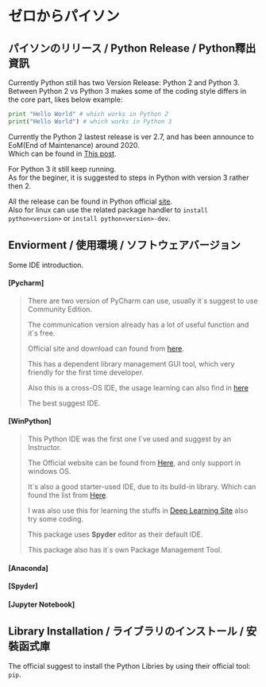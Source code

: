 # ゼロからパイソン
  
## パイソンのリリース / Python Release / Python釋出資訊
  
Currently Python still has two Version Release: Python 2 and Python 3.    
Between Python 2 vs Python 3 makes some of the coding style differs in the core part, likes below example:  
  
```python
print "Hello World" # which works in Python 2
print("Hello World") # which works in Python 3
```
  
Currently the Python 2 lastest release is ver 2.7, and has been announce to EoM(End of Maintenance) around 2020.  
Which can be found in [This post](https://pythonclock.org/).  
  
For Python 3 it still keep running.  
As for the beginer, it is suggested to steps in Python with version 3 rather then 2.  
  
All the release can be found in Python official [site](https://www.python.org/).  
Also for linux can use the related package handler to `install python<version>` or `install python<version>-dev`.  
  
## Enviorment / 使用環境 / ソフトウェアバージョン
  
Some IDE introduction.  

#### [Pycharm]
>   
> There are two version of PyCharm can use, usually it`s suggest to use Community Edition.  
>   
> The communication version already has a lot of useful function and it`s free.  
>   
> Official site and download can found from [here](https://www.jetbrains.com/pycharm/).  
>   
> This has a dependent library management GUI tool, which very friendly for the first time developer.  
>   
> Also this is a cross-OS IDE, the usage learning can also find in [here](https://www.jetbrains.com/pycharm/learning-center/)  
>   
> The best suggest IDE.  
  
#### [WinPython]
>   
> This Python IDE was the first one I`ve used and suggest by an Instructor.  
>  
> The Official website can be found from [Here](https://winpython.github.io/), and only support in windows OS.  
>  
> It`s also a good starter-used IDE, due to its build-in library. Which can found the list from [Here](https://github.com/winpython/winpython/blob/master/changelogs/WinPython-64bit-3.7.4.0.md).  
>  
> I was also use this for learning the stuffs in [Deep Learning Site](http://deeplearning.net/tutorial/index.html) also try some coding.  
>  
> This package uses **Spyder** editor as their default IDE.
>  
> This package also has it`s own Package Management Tool.  
  
#### [Anaconda]
  
#### [Spyder]
  
#### [Jupyter Notebook]
  
## Library Installation / ライブラリのインストール / 安裝函式庫
  
The official suggest to install the Python Libries by using their official tool: `pip`.  